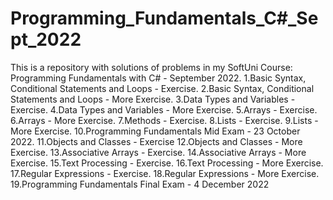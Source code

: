 # Programming_Fundamentals_C#_Sept_2022
This is a repository with solutions of problems in my SoftUni Course: Programming Fundamentals with C# - September 2022.
1.Basic Syntax, Conditional Statements and Loops - Exercise.
2.Basic Syntax, Conditional Statements and Loops - More Exercise.
3.Data Types and Variables - Exercise.
4.Data Types and Variables - More Exercise.
5.Arrays - Exercise.
6.Arrays - More Exercise.
7.Methods - Exercise.
8.Lists - Exercise.
9.Lists - More Exercise.
10.Programming Fundamentals Mid Exam - 23 October 2022.
11.Objects and Classes - Exercise
12.Objects and Classes - More Exercise.
13.Associative Arrays - Exercise.
14.Associative Arrays - More Exercise.
15.Text Processing - Exercise.
16.Text Processing - More Exercise.
17.Regular Expressions - Exercise.
18.Regular Expressions - More Exercise.
19.Programming Fundamentals Final Exam - 4 December 2022